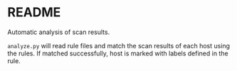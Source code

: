 # README
Automatic analysis of scan results.

`analyze.py` will read rule files and match the scan results of each host using the rules. If matched successfully, host is marked with labels defined in the rule.